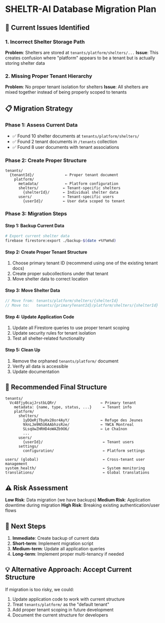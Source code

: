 # SHELTR-AI Database Migration Plan

## 🚨 Current Issues Identified

### 1. Incorrect Shelter Storage Path
**Problem**: Shelters are stored at `tenants/platform/shelters/...`
**Issue**: This creates confusion where "platform" appears to be a tenant but is actually storing shelter data

### 2. Missing Proper Tenant Hierarchy
**Problem**: No proper tenant isolation for shelters
**Issue**: All shelters are mixed together instead of being properly scoped to tenants

## 📋 Migration Strategy

### Phase 1: Assess Current Data
- ✅ Found 10 shelter documents at `tenants/platform/shelters/`
- ✅ Found 2 tenant documents in `/tenants` collection
- ✅ Found 8 user documents with tenant associations

### Phase 2: Create Proper Structure
```
tenants/
  {tenantId}/              ← Proper tenant document
    platform/
      metadata/            ← Platform configuration
      shelters/           ← Tenant-specific shelters
        {shelterId}/      ← Individual shelter data
      users/              ← Tenant-specific users
        {userId}/         ← User data scoped to tenant
```

### Phase 3: Migration Steps

#### Step 1: Backup Current Data
```bash
# Export current shelter data
firebase firestore:export ./backup-$(date +%Y%m%d)
```

#### Step 2: Create Proper Tenant Structure
1. Choose primary tenant ID (recommend using one of the existing tenant docs)
2. Create proper subcollections under that tenant
3. Move shelter data to correct location

#### Step 3: Move Shelter Data
```javascript
// Move from: tenants/platform/shelters/{shelterId}
// Move to:   tenants/{primaryTenantId}/platform/shelters/{shelterId}
```

#### Step 4: Update Application Code
1. Update all Firestore queries to use proper tenant scoping
2. Update security rules for tenant isolation
3. Test all shelter-related functionality

#### Step 5: Clean Up
1. Remove the orphaned `tenants/platform/` document
2. Verify all data is accessible
3. Update documentation

## 🎯 Recommended Final Structure

```
tenants/
  Vc48fjy0cajJrstbLQRr/                    ← Primary tenant
    metadata: {name, type, status, ...}     ← Tenant info
    platform/
      shelters/
        1yDQeRjTbyHx28or4AyY/              ← Refuge des Jeunes
        9XnLJm9N5U6AAbhzsRze/              ← YWCA Montreal
        SLsqUwZHRHD4oWAZb9O6/              ← Le Chaînon
        ...
      users/
        {userId}/                           ← Tenant users
      settings/
        configuration/                      ← Platform settings

users/ (global)                             ← Cross-tenant user management
system_health/                              ← System monitoring
translations/                               ← Global translations
```

## ⚠️ Risk Assessment

**Low Risk**: Data migration (we have backups)
**Medium Risk**: Application downtime during migration
**High Risk**: Breaking existing authentication/user flows

## 🚀 Next Steps

1. **Immediate**: Create backup of current data
2. **Short-term**: Implement migration script
3. **Medium-term**: Update all application queries
4. **Long-term**: Implement proper multi-tenancy if needed

## 💡 Alternative Approach: Accept Current Structure

If migration is too risky, we could:
1. Update application code to work with current structure
2. Treat `tenants/platform/` as the "default tenant"
3. Add proper tenant scoping in future development
4. Document the current structure for developers 